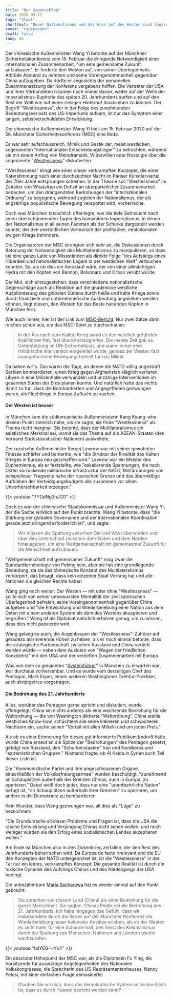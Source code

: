 ```yaml
---
title: "Der Gegenschlag"
date: 2020-03-11
tags: "Staat"
shorttext: "Neuer Nationalismus und der Hass auf den Westen sind logische Folgen von Jahrzehnten imperialer Kriegs- und Ausplünderungspolitik."
cover: "repression"
draft: false
lang: de
---
```


Der chinesische Außenminister Wang Yi betonte auf der Münchner Sicherheitskonferenz vom 15. Februar die dringende Notwendigkeit einer internationalen Zusammenarbeit, "um eine gemeinsame Zukunft aufzubauen". Er forderte den Westen auf, von seiner Überlegenheits-Attitüde Abstand zu nehmen und seine Voreingenommenheit gegenüber China aufzugeben. Da dürfte er angesichts der personellen Zusammensetzung der Konferenz vergebens hoffen. Die Vertreter der USA und ihrer Verbündeten träumen noch immer davon, weiter auf der Welle der Imperialismus-Euphorie des späten 20. Jahrhunderts surfen und auf den Rest der Welt wie auf einen riesigen Hinterhof hinabsehen zu können. Der Begriff "Westlessness", der in der Folge des zunehmenden Bedeutungsverlusts des US-Imperiums aufkam, ist nur das Symptom einer langen, selbstverschuldeten Entwicklung.

Der chinesische Außenminister Wang Yi hielt am 15. Februar 2020 auf der 56. Münchner Sicherheitskonferenz (MSC) eine Rede.

Es war sehr aufschlussreich, Mimik und Gestik der, meist westlichen, sogenannten "internationalen Entscheidungsträger" zu betrachten, während sie mit einem Anflug von Melodramatik, Widerwillen oder Nostalgie über die sogenannte "[Westlessness](https://www.tagesspiegel.de/politik/muenchener-sicherheitskonferenz-auf-der-suche-nach-dem-verlorenen-westen/25548580.html "Auf der Suche nach dem verlorenen Westen")" diskutierten.

"Westlessness" klingt wie eines dieser verkrampften Konzepte, die einer Katerstimmung nach einer durchzechten Nacht im Pariser Künstlerviertel der 70er Jahre entsprungen scheinen. In der Theorie soll "Westlessness" im Zeitalter von WhatsApp ein Defizit an überparteilicher Zusammenarbeit bedeuten, um den drängendsten Bedrohungen der "internationalen Ordnung"  zu begegnen, während zugleich der Nationalismus, der als engstirnige populistische Bewegung verspottet wird, vorherrsche.

Doch was München tatsächlich offenlegte, war die tiefe Sehnsucht nach jenen überschäumenden Tagen des humanitären Imperialismus, in denen der Nationalismus in all seinen Facetten als der Schurke dargestellt werden konnte, der den unerbittlichen Vormarsch der profitablen, neokolonialen ewigen Kriege behindere.

Die Organisatoren der MSC strengten sich sehr an, die Diskussionen durch Betonung der Notwendigkeit des Multilateralismus zu manipulieren, so dass sie eine ganze Latte von Missständen als direkte Folge "des Aufstiegs eines illiberalen und nationalistischen Lagers in der westlichen Welt" verbuchen konnten. So, als ob dies ein Amoklauf wäre, der von einer allmächtigen Hydra mit den Köpfen von Bannon, Bolsonaro und Orban verübt würde.

Der Mut, sich einzugestehen, dass verschiedene nationalistische Gegenschläge auch als Reaktion auf die gnadenlose westliche Ausplünderung des globalen Südens durch heiße und kalte Kriege sowie durch finanzielle und unternehmerische Ausbeutung angesehen werden können, liegt diesen, den Westen für das Beste haltenden Köpfen in München fern.

Wie auch immer, hier ist der Link zum [MSC-Bericht](/static/downloads/MunichSecurityReport2020.pdf "Munich Security Report 2020"). Nur zwei Sätze darin reichen schon aus, um das MSC-Spiel zu durchschauen:

> In der Ära nach dem Kalten Krieg stand es den westlich geführten Koalitionen frei, fast überall einzugreifen. Die meiste Zeit gab es Unterstützung im UN-Sicherheitsrat, und wann immer eine militärische Intervention eingeleitet wurde, genoss der Westen fast unangefochtene Bewegungsfreiheit für das Militär.

Da haben wir's. Das waren die Tage, an denen die NATO völlig ungestraft Serbien bombardieren, einen Krieg gegen Afghanistan kläglich verlieren, Libyen in eine Milizenhölle verwandeln und unzählige Interventionen im gesamten Süden der Erde planen konnte. Und natürlich hatte das nichts damit zu tun, dass die Bombardierten und Angegriffenen gezwungen waren, als Flüchtlinge in Europa Zuflucht zu suchen.

#### Der Westen ist besser

In München kam die südkoreanische Außenministerin Kang Kyung-wha diesem Punkt ziemlich nahe, als sie sagte, sie finde "Westlessness" als Thema recht marginal. Sie betonte, dass der Multilateralismus ein asiatisches Merkmal sei, womit sie das Thema auf die ASEAN-Staaten (den Verband Südostasiatischer Nationen) ausweitete.

Der russische Außenminister Sergej Lawrow war mit seiner gewohnten Finesse schärfer und bemerkte, wie "die Struktur der Rivalität des Kalten Krieges in Europa neu geschaffen wird." Lawrow war ein Meister des Euphemismus, als er feststellte, wie "eskalierende Spannungen, die nach Osten vorrückende militärische Infrastruktur der NATO, Militärübungen von beispielloser Tragweite nahe der russischen Grenze und das übermäßige Aufblähen der Verteidigungsbudgets alle zusammen vor allem Unvorhersehbarkeit erzeugen."

{{< youtube "7YDdNg3nJG0" >}}

Doch es war der chinesische Staatskommissar und Außenminister Wang Yi, der die Sache wirklich auf den Punkt brachte. Wang Yi betonte, dass "die Stärkung der globalen Governance und der internationalen Koordination gerade jetzt dringend erforderlich ist", und sagte:

> Wir müssen die Spaltung zwischen Ost und West überwinden und über den Unterschied zwischen dem Süden und dem Norden hinausgehen, um eine Weltgemeinschaft mit gemeinsamer Zukunft für die Menschheit aufzubauen.

"Weltgemeinschaft mit gemeinsamer Zukunft" mag zwar die Standardterminologie von Peking sein, aber sie hat eine grundlegende Bedeutung, da sie das chinesische Konzept des Multilateralismus verkörpert, das besagt, dass kein einzelner Staat Vorrang hat und alle Nationen die gleichen Rechte haben.

Wang ging noch weiter: Der Westen — mit oder ohne "Westlessness" — sollte sich von seiner unbewussten Mentalität der zivilisatorischen Überlegenheit befreien, seine Voreingenommenheit gegenüber China aufgeben und "die Entwicklung und Wiederbelebung einer Nation aus dem Osten mit einem anderen System als dem des Westens akzeptieren und begrüßen." Wang ist als Diplomat natürlich erfahren genug, um zu wissen, dass dies nicht passieren wird.

Wang gelang es auch, die Augenbrauen der "Westlessness"-Zuhörer auf geradezu alarmierende Höhen zu heben, als er noch einmal betonte, dass die strategische Partnerschaft zwischen Russland und China vertieft werden würde — neben dem Ausloten von "Wegen der friedlichen Koexistenz" mit den USA und der vertieften Zusammenarbeit mit Europa.

Was von dem so genannten "[Systemführer](https://asiatimes.com/2020/02/the-siren-call-of-a-system-leader/?_=2217007 "The Siren call of a system leader")" in München zu erwarten war, war durchaus vorhersehbar. Und es wurde vom derzeitigen Chef des Pentagon, Mark Esper, einem weiteren Washingtoner Drehtür-Praktiker, auch skriptgetreu vorgetragen.

#### Die Bedrohung des 21. Jahrhunderts

Alles, worüber das Pentagon gerne spricht und diskutiert, wurde offengelegt. China sei nichts anderes als eine wachsende Bedrohung für die Weltordnung — die von Washington diktierte "Weltordnung". China stehle westliches Know-how, schüchtere alle seine kleineren und schwächeren Nachbarn ein, suche seinen "Vorteil mit allen Mitteln und um jeden Preis."

Als ob es einer Erinnerung für dieses gut informierte Publikum bedurft hätte, wurde China erneut an die Spitze der "Bedrohungen" des Pentagon gesetzt, gefolgt von Russland, den "Schurkenstaaten" Iran und Nordkorea und "extremistischen Gruppen." Niemand fragte, ob Al Kaida in Syrien auch Teil dieser Liste ist.

Die "Kommunistische Partei und ihre angeschlossenen Organe, einschließlich der Volksbefreiungsarmee" wurden beschuldigt, "zunehmend an Schauplätzen außerhalb der Grenzen Chinas, auch in Europa, zu operieren." Dabei weiß doch jeder, dass nur eine "unentbehrliche Nation" befugt ist, "an Schauplätzen außerhalb ihrer Grenzen" zu operieren, um andere in die Demokratie zu bombardieren.

Kein Wunder, dass Wang gezwungen war, all dies als "Lüge" zu bezeichnen:

"Die Grundursache all dieser Probleme und Fragen ist, dass die USA die rasche Entwicklung und Verjüngung Chinas nicht sehen wollen, und noch weniger würden sie den Erfolg eines sozialistischen Landes akzeptieren wollen."

Am Ende ist München also in den Zickenkrieg zerfallen, der den Rest des Jahrhunderts beherrschen wird. Da Europa de facto irrelevant und die EU den Konzepten der NATO untergeordnet ist, ist die "Westlessness" in der Tat nur ein leeres, verkrampftes Konzept: Die gesamte Realität ist durch die toxische Dynamik des Aufstiegs Chinas und des Niedergangs der USA bedingt.

Die unbezähmbare [Maria Sacharowa](https://tass.com/politics/1120699 "Munich conference drops Russophobic bias to plunge into anti-Chinese one - diplomat") hat es wieder einmal auf den Punkt gebracht:

> Sie sprachen von diesem Land (China) als einer Bedrohung für die ganze Menschheit. Sie sagten, Chinas Politik sei die Bedrohung des 21. Jahrhunderts. Ich habe hingegen das Gefühl, dass wir insbesondere durch die Reden auf der Münchner Konferenz die Wiederbelebung neuer kolonialer Ansätze erleben, als ob der Westen es nicht mehr für eine Schande hält, den Geist des Kolonialismus durch die Spaltung von Menschen, Nationen und Ländern wieder wachzurufen.

{{< youtube "taIYEG-HYx4" >}}

Ein absoluter Höhepunkt der MSC war, als die Diplomatin Fu Ying, die Vorsitzende für auswärtige Angelegenheiten des Nationalen Volkskongresses, die Sprecherin des US-Repräsentantenhauses, Nancy Pelosi, mit einer einfachen Frage demaskierte:

> Glauben Sie wirklich, dass das demokratische System so zerbrechlich ist, dass es durch Huawei bedroht werden kann?
